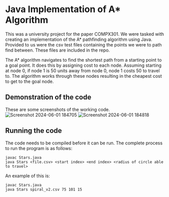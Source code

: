# Java Implementation of A* Algorithm
This was a university project for the paper COMPX301. We were tasked with creating an implementation of the A* pathfinding algorithm using Java. Provided to us were the csv test files containing the points we were to path find between. These files are included in the repo.

The A* algorithm navigates to find the shortest path from a starting point to a goal point. It does this by assigning cost to each node. Assuming starting at node 0, if node 1 is 50 units away from node 0, node 1 costs 50 to travel to. The algorithm works through these nodes resulting in the cheapest cost to get to the goal node. 

## Demonstration of the code

These are some screenshots of the working code.
![Screenshot 2024-06-01 184705](https://github.com/cs1522561/a-_algorithm/assets/91705168/23b78dfa-3676-4c20-9c5e-a2519e536aab)
![Screenshot 2024-06-01 184818](https://github.com/cs1522561/a-_algorithm/assets/91705168/fb7f01a2-d528-4841-88e0-528dc1bbd1c6)

## Running the code

The code needs to be compiled before it can be run. The complete process to run the program is as follows:

```
javac Stars.java
java Stars <file.csv> <start index> <end index> <radius of circle able to travel>
```

An example of this is:

```
javac Stars.java
java Stars spiral_v2.csv 75 101 15
```


